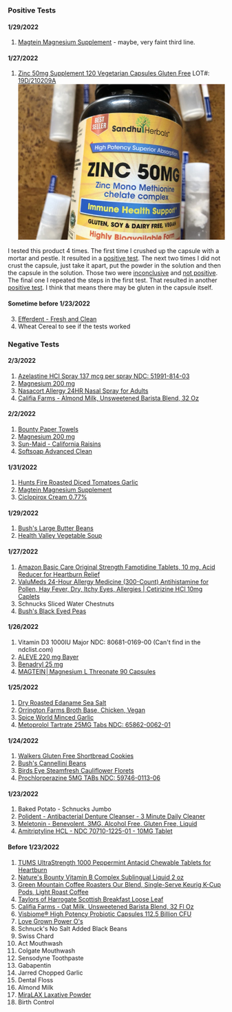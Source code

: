 ### Positive Tests

#### 1/29/2022
1. [Magtein Magnesium Supplement](https://www.amazon.com/dp/B08GBGV44D?amp=&crid=3PTP1F3UQHUO3&amp=&sprefix=magnesium&linkCode=ll1&tag=sobieck-20&linkId=a453ab1fc60401954793255393f18e40&language=en_US&ref_=as_li_ss_tl) - maybe, very faint third line. 

#### 1/27/2022
1. [Zinc 50mg Supplement 120 Vegetarian Capsules Gluten Free](https://www.amazon.com/dp/B0872LTFP9?amp=&crid=2V8C7KW09FINY&amp=&sprefix=zinc&linkCode=ll1&tag=sobieck-20&linkId=6f2471e57d5f79bb749ae2d2fed3bb6d&language=en_US&ref_=as_li_ss_tl) LOT#: [19D/210209A](https://raw.githubusercontent.com/Sobieck/GlutenTests/main/img/20220127_175242436_iOS.jpg) 
![Picture of the front of the package](https://raw.githubusercontent.com/Sobieck/GlutenTests/main/img/20220127_175227339_iOS.jpg "Zinc 50mg Supplement 120 Vegetarian Capsules Gluten Free")

I tested this product 4 times. The first time I crushed up the capsule with a mortar and pestle. It resulted in a [positive test](https://raw.githubusercontent.com/Sobieck/GlutenTests/main/img/20220127_175138012_iOS.jpg). The next two times I did not crust the capsule, just take it apart, put the powder in the solution and then the capsule in the solution. Those two were [inconclusive](https://raw.githubusercontent.com/Sobieck/GlutenTests/main/img/20220127_175206543_iOS.jpg) and [not positive](https://github.com/Sobieck/GlutenTests/blob/main/img/20220127_175219473_iOS.jpg). The final one I repeated the steps in the first test. That resulted in another [positive test](https://raw.githubusercontent.com/Sobieck/GlutenTests/main/img/20220127_175152408_iOS.jpg). I think that means there may be gluten in the capsule itself. 

#### Sometime before 1/23/2022
3. [Efferdent - Fresh and Clean](https://www.amazon.com/gp/product/B011CXE8AQ/ref=as_li_tl?ie=UTF8&camp=1789&creative=9325&creativeASIN=B011CXE8AQ&linkCode=as2&tag=sobieck-20&linkId=6893fbba9473087ba2d61cf639bec58b)  
4. Wheat Cereal to see if the tests worked

### Negative Tests

#### 2/3/2022

1. [Azelastine HCI Spray 137 mcg per spray NDC: 51991-814-03](https://ndclist.com/ndc/51991-814/package/51991-814-03)
1. [Magnesium 200 mg](https://www.amazon.com/gp/product/B002TU58QA?ie=UTF8&psc=1&linkCode=ll1&tag=sobieck-20&linkId=85912d68de3105d50ac48a6ecf15c7d2&language=en_US&ref_=as_li_ss_tl)
1. [Nasacort Allergy 24HR Nasal Spray for Adults](https://www.amazon.com/gp/product/B00M1QM8EM?ie=UTF8&psc=1&linkCode=ll1&tag=sobieck-20&linkId=bd50fe27f05ac50ad9a1ef212f0b4bb7&language=en_US&ref_=as_li_ss_tl)
1. [Califia Farms - Almond Milk, Unsweetened Barista Blend, 32 Oz](https://www.amazon.com/gp/product/B07F39QPWS?ie=UTF8&psc=1&linkCode=ll1&tag=sobieck-20&linkId=c94669212a90f82f1cea63011a0e7caf&language=en_US&ref_=as_li_ss_tl)

#### 2/2/2022
1. [Bounty Paper Towels](https://bountytowels.com/en-us)
1. [Magnesium 200 mg](https://www.amazon.com/gp/product/B002TU58QA?ie=UTF8&psc=1&linkCode=ll1&tag=sobieck-20&linkId=85912d68de3105d50ac48a6ecf15c7d2&language=en_US&ref_=as_li_ss_tl)
1. [Sun-Maid - California Raisins](https://www.amazon.com/gp/product/B00286361O?ie=UTF8&psc=1&linkCode=ll1&tag=sobieck-20&linkId=3836f1770130208c44f757a2d463ebb1&language=en_US&ref_=as_li_ss_tl)
1. [Softsoap Advanced Clean](https://www.amazon.com/gp/product/B00CVPHVUE?ie=UTF8&psc=1&linkCode=ll1&tag=sobieck-20&linkId=2d912a4519eb0fbe21734dc18824c993&language=en_US&ref_=as_li_ss_tl)

#### 1/31/2022
1. [Hunts Fire Roasted Diced Tomatoes Garlic](https://www.hunts.com/diced-tomatoes/fire-roasted-diced-tomatoes-garlic)
1. [Magtein Magnesium Supplement](https://www.amazon.com/dp/B08GBGV44D?amp=&crid=3PTP1F3UQHUO3&amp=&sprefix=magnesium&linkCode=ll1&tag=sobieck-20&linkId=a453ab1fc60401954793255393f18e40&language=en_US&ref_=as_li_ss_tl)
1. [Ciclopirox Cream 0.77%](https://ndclist.com/ndc/68462-297/package/68462-297-35)

#### 1/29/2022
1. [Bush's Large Butter Beans](https://www.bushbeans.com/en_US/product/large-butter-beans)
1. [Health Valley Vegetable Soup](https://www.amazon.com/dp/B001BM3H8I?amp=&crid=1F7HP1S6PARJE&amp=&sprefix=vegetable+soup&linkCode=ll1&tag=sobieck-20&linkId=20598bc6150e54912a156ea9b2832359&language=en_US&ref_=as_li_ss_tl)

#### 1/27/2022
1. [Amazon Basic Care Original Strength Famotidine Tablets, 10 mg, Acid Reducer for Heartburn Relief](https://www.amazon.com/dp/B07MBR87NG?amp=&crid=SMND71S1SAKW&amp=&sprefix=acid+re&linkCode=ll1&tag=sobieck-20&linkId=05e84e257d073d9fb2307adda3ef7430&language=en_US&ref_=as_li_ss_tl)
1. [ValuMeds 24-Hour Allergy Medicine (300-Count) Antihistamine for Pollen, Hay Fever, Dry, Itchy Eyes, Allergies | Cetirizine HCl 10mg Caplets](https://www.amazon.com/dp/B07KFPLDGB?amp=&crid=1M85TT2KG7YJ8&amp=&sprefix=allergy+re&linkCode=ll1&tag=sobieck-20&linkId=825dc089dc9b457f623aff3cb8cfbdbd&language=en_US&ref_=as_li_ss_tl)
1. Schnucks Sliced Water Chestnuts
1. [Bush's Black Eyed Peas](https://www.bushbeans.com/en_US/product/blackeye-peas) 

#### 1/26/2022
1. Vitamin D3 1000IU Major NDC: 80681-0169-00 (Can't find in the ndclist.com)
1. [ALEVE 220 mg Bayer](https://www.amazon.com/dp/B008Q5LXIE?amp=&crid=19WG200255YQG&amp=&sprefix=aleve&linkCode=ll1&tag=sobieck-20&linkId=d69f1cc67b7e899303636774edc41f9e&language=en_US&ref_=as_li_ss_tl) 
1. [Benadryl 25 mg](https://www.amazon.com/dp/B00GA9AVH2?amp=&crid=1A3WX8G6HMZQC&amp=&sprefix=ben&linkCode=ll1&tag=sobieck-20&linkId=032d3e63355f7d4b4ca85d22a9c60136&language=en_US&ref_=as_li_ss_tl)
1. [MAGTEIN│Magnesium L Threonate 90 Capsules](https://www.amazon.com/MAGTEIN%E2%94%82Magnesium-Threonate-Absorption-Bioavailable-Supplement/dp/B08GBGV44D?cv_ct_cx=magnesium&keywords=magnesium&pd_rd_i=B08GBGV44D&pd_rd_r=f08b2686-3ee8-4f82-acf6-a88fa4b40e5a&pd_rd_w=OEw07&pd_rd_wg=Ip22G&pf_rd_p=dc8286ba-5f1e-4679-adde-8b7fe66c128e&pf_rd_r=184YPMZDCTPC7ZGA1WV6&psc=1&qid=1643208554&sprefix=magn%2Caps%2C276&sr=1-1-5e1b2986-06e6-4004-a85e-73bfa3ee44fe&linkCode=ll1&tag=sobieck-20&linkId=1bf7767e46bbbb5f582effc81f5d7338&language=en_US&ref_=as_li_ss_tl)

#### 1/25/2022
1. [Dry Roasted Edaname Sea Salt](https://www.amazon.com/dp/B00F9XUMS8?amp=&crid=2GL0LPUJNTWF&amp=&sprefix=dry+roa&linkCode=ll1&tag=sobieck-20&linkId=8d244d5ea9baada79ba7e10f2c5e4ce6&language=en_US&ref_=as_li_ss_tl)
1. [Orrington Farms Broth Base, Chicken, Vegan](https://www.amazon.com/Orrington-Farms-Natural-Seasoning-Chicken/dp/B00RXAK1PE?cv_ct_cx=orrington+farms+broth+base&keywords=orrington+farms+broth+base&pd_rd_i=B00RXAK1PE&pd_rd_r=1f7c12ff-0157-4c11-afe7-07a7efa8c7ab&pd_rd_w=n2rP8&pd_rd_wg=A67Nq&pf_rd_p=dc8286ba-5f1e-4679-adde-8b7fe66c128e&pf_rd_r=2Y7H318WS3GNHQTT4NEY&psc=1&qid=1643120806&sr=1-1-5e1b2986-06e6-4004-a85e-73bfa3ee44fe&linkCode=ll1&tag=sobieck-20&linkId=d114436513c011433a5ac83caeecd547&language=en_US&ref_=as_li_ss_tl)
1. [Spice World Minced Garlic](https://www.amazon.com/Spice-World-Garlic-Minced-Oz/dp/B00SKIGKB2?crid=2FEC4DPZEOV6K&keywords=Spice+World+Minced+Garlic%5D&qid=1643120828&s=grocery&sprefix=spice+world+minced+garlic+%2Cgrocery%2C87&sr=1-11&linkCode=ll1&tag=sobieck-20&linkId=6c87d030d332353c5b6e7180783ab6a8&language=en_US&ref_=as_li_ss_tl)
1. [Metoprolol Tartrate 25MG Tabs NDC: 65862-0062-01](https://ndclist.com/ndc/65862-062/package/65862-062-01)   

#### 1/24/2022
1. [Walkers Gluten Free Shortbread Cookies](https://www.amazon.com/dp/B01KMHY4HA?amp=&crid=15ZVMLL8NBDDE&amp=&sprefix=walkers+&linkCode=ll1&tag=sobieck-20&linkId=0ae0f9fde36e0bf22cd3a0b3d3cf0eb6&language=en_US&ref_=as_li_ss_tl)
1. [Bush's Cannellini Beans](https://www.bushbeans.com/en_US/product/cannellini-beans) 
1. [Birds Eye Steamfresh Cauliflower Florets](https://birdseye.com/plain-vegetables/steamfresh/cauliflower-florets)
1. [Prochlorperazine 5MG TABs NDC: 59746-0113-06](https://ndclist.com/ndc/59746-113/package/59746-113-06) 

#### 1/23/2022
1. Baked Potato - Schnucks Jumbo
1. [Polident - Antibacterial Denture Cleanser - 3 Minute Daily Cleaner](https://www.amazon.com/gp/product/B000GGKPWQ/ref=as_li_qf_asin_il_tl?ie=UTF8&tag=sobieck-20&creative=9325&linkCode=as2&creativeASIN=B000GGKPWQ&linkId=aa0d4a4891dd81110850e614095762c9)
1. [Meletonin - Benevolent, 3MG, Alcohol Free, Gluten Free, Liquid](https://www.amazon.com/gp/product/B01FL9MXXG/ref=as_li_qf_asin_il_tl?ie=UTF8&tag=sobieck-20&creative=9325&linkCode=as2&creativeASIN=B01FL9MXXG&linkId=6cafdf7a80bb9ca663c74a5e88fa7d1e)
1. [Amitriptyline HCL - NDC 70710-1225-01 - 10MG Tablet](https://ndclist.com/ndc/70710-1225) 

#### Before 1/23/2022
1. [TUMS UltraStrength 1000 Peppermint Antacid Chewable Tablets for Heartburn](https://www.amazon.com/gp/product/B076PP4LSF?ie=UTF8&psc=1&linkCode=ll1&tag=sobieck-20&linkId=5c6258b21c895d4a7b4759859af58608&language=en_US&ref_=as_li_ss_tl)
1. [Nature's Bounty Vitamin B Complex Sublingual Liquid 2 oz](https://www.amazon.com/gp/product/B076PP4LSF?ie=UTF8&psc=1&linkCode=ll1&tag=sobieck-20&linkId=5c6258b21c895d4a7b4759859af58608&language=en_US&ref_=as_li_ss_tl)
1. [Green Mountain Coffee Roasters Our Blend, Single-Serve Keurig K-Cup Pods, Light Roast Coffee](https://www.amazon.com/gp/product/B00NRJYIWC?ie=UTF8&psc=1&linkCode=ll1&tag=sobieck-20&linkId=9a2498129c23581fcc10cf9ef100dda1&language=en_US&ref_=as_li_ss_tl)
1. [Taylors of Harrogate Scottish Breakfast Loose Leaf](https://www.amazon.com/gp/product/B002HQP4WO?ie=UTF8&psc=1&linkCode=ll1&tag=sobieck-20&linkId=8a9ba6c36ac6734bb064c309e826d20b&language=en_US&ref_=as_li_ss_tl)
1. [Califia Farms - Oat Milk, Unsweetened Barista Blend, 32 Fl Oz](https://www.amazon.com/gp/product/B07PBFNYXV?ie=UTF8&psc=1&linkCode=ll1&tag=sobieck-20&linkId=e741dd73c74a45095c47b1a05d14645f&language=en_US&ref_=as_li_ss_tl)
1. [Visbiome® High Potency Probiotic Capsules 112.5 Billion CFU](https://www.amazon.com/gp/product/B06XDBD9T9?ie=UTF8&psc=1&linkCode=ll1&tag=sobieck-20&linkId=e4b56686bb74ac07460462e8ed053ad6&language=en_US&ref_=as_li_ss_tl)
1. [Love Grown Power O's](https://www.amazon.com/Love-Grown-Original-Power-6-pack/dp/B071D6GNGY?keywords=love+grown+cereal&qid=1642960265&sr=8-2&linkCode=ll1&tag=sobieck-20&linkId=e2170cc067d1fb82c6b2c98c3cbd85ed&language=en_US&ref_=as_li_ss_tl)
1. Schnuck's No Salt Added Black Beans
1. Swiss Chard
1. Act Mouthwash
1. Colgate Mouthwash
1. Sensodyne Toothpaste
1. Gabapentin
1. Jarred Chopped Garlic
1. Dental Floss
1. Almond Milk
1. [MiraLAX Laxative Powder](https://www.amazon.com/gp/product/B01MTPCPLS?ie=UTF8&psc=1&linkCode=ll1&tag=sobieck-20&linkId=2fe4cc1d7f5c1a23b9cea004c402be58&language=en_US&ref_=as_li_ss_tl)
1. Birth Control
